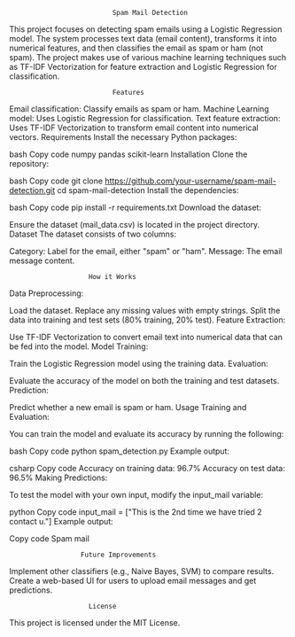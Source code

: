                               Spam Mail Detection
This project focuses on detecting spam emails using a Logistic Regression model. The system processes text data (email content), transforms it into numerical features, and then classifies the email as spam or ham (not spam). The project makes use of various machine learning techniques such as TF-IDF Vectorization for feature extraction and Logistic Regression for classification.

                              Features
Email classification: Classify emails as spam or ham.
Machine Learning model: Uses Logistic Regression for classification.
Text feature extraction: Uses TF-IDF Vectorization to transform email content into numerical vectors.
Requirements
Install the necessary Python packages:

bash
Copy code
numpy
pandas
scikit-learn
Installation
Clone the repository:

bash
Copy code
git clone https://github.com/your-username/spam-mail-detection.git
cd spam-mail-detection
Install the dependencies:

bash
Copy code
pip install -r requirements.txt
Download the dataset:

Ensure the dataset (mail_data.csv) is located in the project directory.
Dataset
The dataset consists of two columns:

Category: Label for the email, either "spam" or "ham".
Message: The email message content.

                        How it Works
Data Preprocessing:

Load the dataset.
Replace any missing values with empty strings.
Split the data into training and test sets (80% training, 20% test).
Feature Extraction:

Use TF-IDF Vectorization to convert email text into numerical data that can be fed into the model.
Model Training:

Train the Logistic Regression model using the training data.
Evaluation:

Evaluate the accuracy of the model on both the training and test datasets.
Prediction:

Predict whether a new email is spam or ham.
Usage
Training and Evaluation:

You can train the model and evaluate its accuracy by running the following:

bash
Copy code
python spam_detection.py
Example output:

csharp
Copy code
Accuracy on training data: 96.7%
Accuracy on test data: 96.5%
Making Predictions:

To test the model with your own input, modify the input_mail variable:

python
Copy code
input_mail = ["This is the 2nd time we have tried 2 contact u."]
Example output:

Copy code
Spam mail

                      Future Improvements
Implement other classifiers (e.g., Naive Bayes, SVM) to compare results.
Create a web-based UI for users to upload email messages and get predictions.

                        License
This project is licensed under the MIT License.

